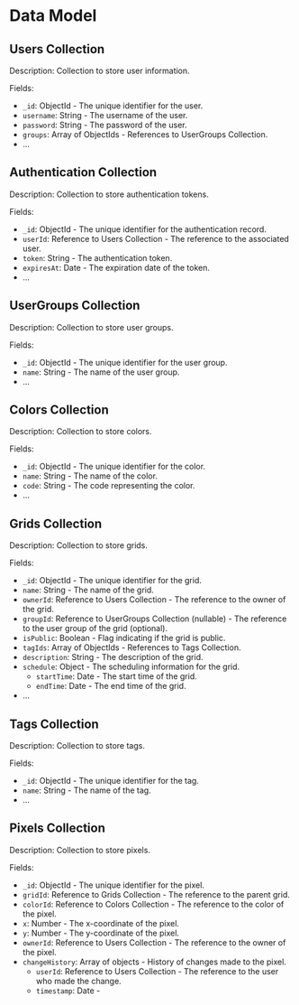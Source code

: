 # Data Model

## Users Collection

Description: Collection to store user information.

Fields:
- `_id`: ObjectId - The unique identifier for the user.
- `username`: String - The username of the user.
- `password`: String - The password of the user.
- `groups`: Array of ObjectIds - References to UserGroups Collection.
- ...

## Authentication Collection

Description: Collection to store authentication tokens.

Fields:
- `_id`: ObjectId - The unique identifier for the authentication record.
- `userId`: Reference to Users Collection - The reference to the associated user.
- `token`: String - The authentication token.
- `expiresAt`: Date - The expiration date of the token.
- ...

## UserGroups Collection

Description: Collection to store user groups.

Fields:
- `_id`: ObjectId - The unique identifier for the user group.
- `name`: String - The name of the user group.
- ...

## Colors Collection

Description: Collection to store colors.

Fields:
- `_id`: ObjectId - The unique identifier for the color.
- `name`: String - The name of the color.
- `code`: String - The code representing the color.
- ...

## Grids Collection

Description: Collection to store grids.

Fields:
- `_id`: ObjectId - The unique identifier for the grid.
- `name`: String - The name of the grid.
- `ownerId`: Reference to Users Collection - The reference to the owner of the grid.
- `groupId`: Reference to UserGroups Collection (nullable) - The reference to the user group of the grid (optional).
- `isPublic`: Boolean - Flag indicating if the grid is public.
- `tagIds`: Array of ObjectIds - References to Tags Collection.
- `description`: String - The description of the grid.
- `schedule`: Object - The scheduling information for the grid.
  - `startTime`: Date - The start time of the grid.
  - `endTime`: Date - The end time of the grid.
- ...

## Tags Collection

Description: Collection to store tags.

Fields:
- `_id`: ObjectId - The unique identifier for the tag.
- `name`: String - The name of the tag.
- ...

## Pixels Collection

Description: Collection to store pixels.

Fields:
- `_id`: ObjectId - The unique identifier for the pixel.
- `gridId`: Reference to Grids Collection - The reference to the parent grid.
- `colorId`: Reference to Colors Collection - The reference to the color of the pixel.
- `x`: Number - The x-coordinate of the pixel.
- `y`: Number - The y-coordinate of the pixel.
- `ownerId`: Reference to Users Collection - The reference to the owner of the pixel.
- `changeHistory`: Array of objects - History of changes made to the pixel.
  - `userId`: Reference to Users Collection - The reference to the user who made the change.
  - `timestamp`: Date -
